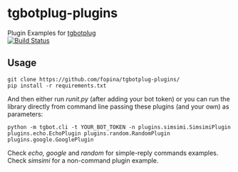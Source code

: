 # tgbotplug-plugins
Plugin Examples for [tgbotplug](https://github.com/fopina/tgbotplug)  
[![Build Status](https://travis-ci.org/fopina/tgbotplug-plugins.svg)](https://travis-ci.org/fopina/tgbotplug-plugins)

## Usage

    git clone https://github.com/fopina/tgbotplug-plugins/
    pip install -r requirements.txt

And then either run _runit.py_ (after adding your bot token) or you can run the library directly from command line passing these plugins (and your own) as parameters:

    python -m tgbot.cli -t YOUR_BOT_TOKEN -n plugins.simsimi.SimsimiPlugin plugins.echo.EchoPlugin plugins.random.RandomPlugin plugins.google.GooglePlugin
    
Check _echo, google_ and _random_ for simple-reply commands examples.  
Check _simsimi_ for a non-command plugin example.
